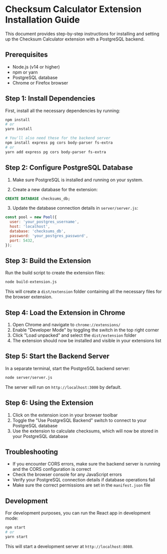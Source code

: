 
# Checksum Calculator Extension Installation Guide

This document provides step-by-step instructions for installing and setting up the Checksum Calculator extension with a PostgreSQL backend.

## Prerequisites

- Node.js (v14 or higher)
- npm or yarn
- PostgreSQL database
- Chrome or Firefox browser

## Step 1: Install Dependencies

First, install all the necessary dependencies by running:

```bash
npm install
# or
yarn install

# You'll also need these for the backend server
npm install express pg cors body-parser fs-extra
# or
yarn add express pg cors body-parser fs-extra
```

## Step 2: Configure PostgreSQL Database

1. Make sure PostgreSQL is installed and running on your system.

2. Create a new database for the extension:

```sql
CREATE DATABASE checksums_db;
```

3. Update the database connection details in `server/server.js`:

```javascript
const pool = new Pool({
  user: 'your_postgres_username',
  host: 'localhost',
  database: 'checksums_db',
  password: 'your_postgres_password',
  port: 5432,
});
```

## Step 3: Build the Extension

Run the build script to create the extension files:

```bash
node build-extension.js
```

This will create a `dist/extension` folder containing all the necessary files for the browser extension.

## Step 4: Load the Extension in Chrome

1. Open Chrome and navigate to `chrome://extensions/`
2. Enable "Developer Mode" by toggling the switch in the top right corner
3. Click "Load unpacked" and select the `dist/extension` folder
4. The extension should now be installed and visible in your extensions list

## Step 5: Start the Backend Server

In a separate terminal, start the PostgreSQL backend server:

```bash
node server/server.js
```

The server will run on `http://localhost:3000` by default.

## Step 6: Using the Extension

1. Click on the extension icon in your browser toolbar
2. Toggle the "Use PostgreSQL Backend" switch to connect to your PostgreSQL database
3. Use the extension to calculate checksums, which will now be stored in your PostgreSQL database

## Troubleshooting

- If you encounter CORS errors, make sure the backend server is running and the CORS configuration is correct
- Check the browser console for any JavaScript errors
- Verify your PostgreSQL connection details if database operations fail
- Make sure the correct permissions are set in the `manifest.json` file

## Development

For development purposes, you can run the React app in development mode:

```bash
npm start
# or
yarn start
```

This will start a development server at `http://localhost:8080`.
